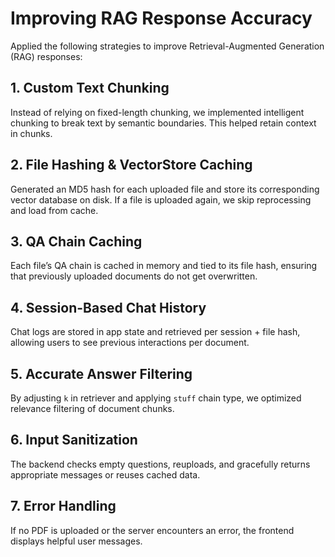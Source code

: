 # Improving RAG Response Accuracy

Applied the following strategies to improve Retrieval-Augmented Generation (RAG) responses:

## 1. Custom Text Chunking
Instead of relying on fixed-length chunking, we implemented intelligent chunking to break text by semantic boundaries. This helped retain context in chunks.

## 2. File Hashing & VectorStore Caching
Generated an MD5 hash for each uploaded file and store its corresponding vector database on disk. If a file is uploaded again, we skip reprocessing and load from cache.

## 3. QA Chain Caching
Each file’s QA chain is cached in memory and tied to its file hash, ensuring that previously uploaded documents do not get overwritten.

## 4. Session-Based Chat History
Chat logs are stored in app state and retrieved per session + file hash, allowing users to see previous interactions per document.

## 5. Accurate Answer Filtering
By adjusting `k` in retriever and applying `stuff` chain type, we optimized relevance filtering of document chunks.

## 6. Input Sanitization
The backend checks empty questions, reuploads, and gracefully returns appropriate messages or reuses cached data.

## 7. Error Handling
If no PDF is uploaded or the server encounters an error, the frontend displays helpful user messages.